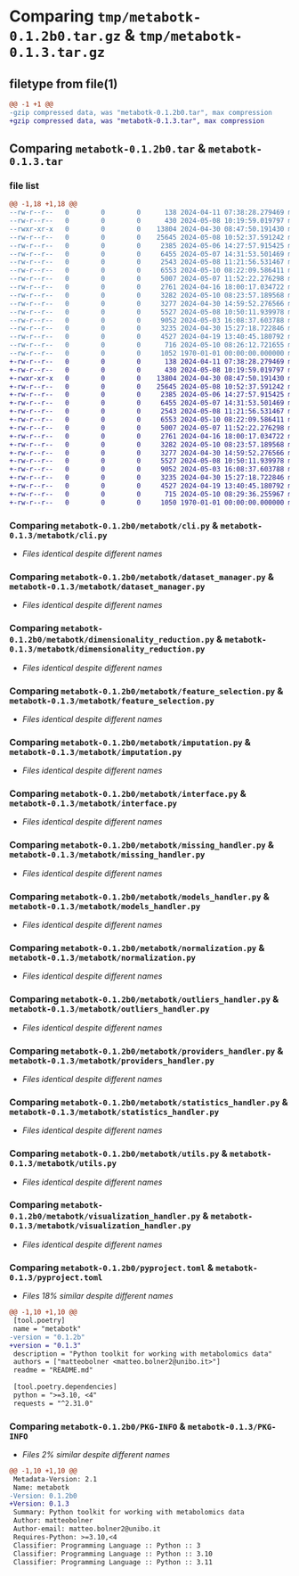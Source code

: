 # Comparing `tmp/metabotk-0.1.2b0.tar.gz` & `tmp/metabotk-0.1.3.tar.gz`

## filetype from file(1)

```diff
@@ -1 +1 @@
-gzip compressed data, was "metabotk-0.1.2b0.tar", max compression
+gzip compressed data, was "metabotk-0.1.3.tar", max compression
```

## Comparing `metabotk-0.1.2b0.tar` & `metabotk-0.1.3.tar`

### file list

```diff
@@ -1,18 +1,18 @@
--rw-r--r--   0        0        0      138 2024-04-11 07:38:28.279469 metabotk-0.1.2b0/README.md
--rw-r--r--   0        0        0      430 2024-05-08 10:19:59.019797 metabotk-0.1.2b0/metabotk/__init__.py
--rwxr-xr-x   0        0        0    13804 2024-04-30 08:47:50.191430 metabotk-0.1.2b0/metabotk/cli.py
--rw-r--r--   0        0        0    25645 2024-05-08 10:52:37.591242 metabotk-0.1.2b0/metabotk/dataset_manager.py
--rw-r--r--   0        0        0     2385 2024-05-06 14:27:57.915425 metabotk-0.1.2b0/metabotk/dimensionality_reduction.py
--rw-r--r--   0        0        0     6455 2024-05-07 14:31:53.501469 metabotk-0.1.2b0/metabotk/feature_selection.py
--rw-r--r--   0        0        0     2543 2024-05-08 11:21:56.531467 metabotk-0.1.2b0/metabotk/imputation.py
--rw-r--r--   0        0        0     6553 2024-05-10 08:22:09.586411 metabotk-0.1.2b0/metabotk/interface.py
--rw-r--r--   0        0        0     5007 2024-05-07 11:52:22.276298 metabotk-0.1.2b0/metabotk/missing_handler.py
--rw-r--r--   0        0        0     2761 2024-04-16 18:00:17.034722 metabotk-0.1.2b0/metabotk/models_handler.py
--rw-r--r--   0        0        0     3282 2024-05-10 08:23:57.189568 metabotk-0.1.2b0/metabotk/normalization.py
--rw-r--r--   0        0        0     3277 2024-04-30 14:59:52.276566 metabotk-0.1.2b0/metabotk/outliers_handler.py
--rw-r--r--   0        0        0     5527 2024-05-08 10:50:11.939978 metabotk-0.1.2b0/metabotk/providers_handler.py
--rw-r--r--   0        0        0     9052 2024-05-03 16:08:37.603788 metabotk-0.1.2b0/metabotk/statistics_handler.py
--rw-r--r--   0        0        0     3235 2024-04-30 15:27:18.722846 metabotk-0.1.2b0/metabotk/utils.py
--rw-r--r--   0        0        0     4527 2024-04-19 13:40:45.180792 metabotk-0.1.2b0/metabotk/visualization_handler.py
--rw-r--r--   0        0        0      716 2024-05-10 08:26:12.721655 metabotk-0.1.2b0/pyproject.toml
--rw-r--r--   0        0        0     1052 1970-01-01 00:00:00.000000 metabotk-0.1.2b0/PKG-INFO
+-rw-r--r--   0        0        0      138 2024-04-11 07:38:28.279469 metabotk-0.1.3/README.md
+-rw-r--r--   0        0        0      430 2024-05-08 10:19:59.019797 metabotk-0.1.3/metabotk/__init__.py
+-rwxr-xr-x   0        0        0    13804 2024-04-30 08:47:50.191430 metabotk-0.1.3/metabotk/cli.py
+-rw-r--r--   0        0        0    25645 2024-05-08 10:52:37.591242 metabotk-0.1.3/metabotk/dataset_manager.py
+-rw-r--r--   0        0        0     2385 2024-05-06 14:27:57.915425 metabotk-0.1.3/metabotk/dimensionality_reduction.py
+-rw-r--r--   0        0        0     6455 2024-05-07 14:31:53.501469 metabotk-0.1.3/metabotk/feature_selection.py
+-rw-r--r--   0        0        0     2543 2024-05-08 11:21:56.531467 metabotk-0.1.3/metabotk/imputation.py
+-rw-r--r--   0        0        0     6553 2024-05-10 08:22:09.586411 metabotk-0.1.3/metabotk/interface.py
+-rw-r--r--   0        0        0     5007 2024-05-07 11:52:22.276298 metabotk-0.1.3/metabotk/missing_handler.py
+-rw-r--r--   0        0        0     2761 2024-04-16 18:00:17.034722 metabotk-0.1.3/metabotk/models_handler.py
+-rw-r--r--   0        0        0     3282 2024-05-10 08:23:57.189568 metabotk-0.1.3/metabotk/normalization.py
+-rw-r--r--   0        0        0     3277 2024-04-30 14:59:52.276566 metabotk-0.1.3/metabotk/outliers_handler.py
+-rw-r--r--   0        0        0     5527 2024-05-08 10:50:11.939978 metabotk-0.1.3/metabotk/providers_handler.py
+-rw-r--r--   0        0        0     9052 2024-05-03 16:08:37.603788 metabotk-0.1.3/metabotk/statistics_handler.py
+-rw-r--r--   0        0        0     3235 2024-04-30 15:27:18.722846 metabotk-0.1.3/metabotk/utils.py
+-rw-r--r--   0        0        0     4527 2024-04-19 13:40:45.180792 metabotk-0.1.3/metabotk/visualization_handler.py
+-rw-r--r--   0        0        0      715 2024-05-10 08:29:36.255967 metabotk-0.1.3/pyproject.toml
+-rw-r--r--   0        0        0     1050 1970-01-01 00:00:00.000000 metabotk-0.1.3/PKG-INFO
```

### Comparing `metabotk-0.1.2b0/metabotk/cli.py` & `metabotk-0.1.3/metabotk/cli.py`

 * *Files identical despite different names*

### Comparing `metabotk-0.1.2b0/metabotk/dataset_manager.py` & `metabotk-0.1.3/metabotk/dataset_manager.py`

 * *Files identical despite different names*

### Comparing `metabotk-0.1.2b0/metabotk/dimensionality_reduction.py` & `metabotk-0.1.3/metabotk/dimensionality_reduction.py`

 * *Files identical despite different names*

### Comparing `metabotk-0.1.2b0/metabotk/feature_selection.py` & `metabotk-0.1.3/metabotk/feature_selection.py`

 * *Files identical despite different names*

### Comparing `metabotk-0.1.2b0/metabotk/imputation.py` & `metabotk-0.1.3/metabotk/imputation.py`

 * *Files identical despite different names*

### Comparing `metabotk-0.1.2b0/metabotk/interface.py` & `metabotk-0.1.3/metabotk/interface.py`

 * *Files identical despite different names*

### Comparing `metabotk-0.1.2b0/metabotk/missing_handler.py` & `metabotk-0.1.3/metabotk/missing_handler.py`

 * *Files identical despite different names*

### Comparing `metabotk-0.1.2b0/metabotk/models_handler.py` & `metabotk-0.1.3/metabotk/models_handler.py`

 * *Files identical despite different names*

### Comparing `metabotk-0.1.2b0/metabotk/normalization.py` & `metabotk-0.1.3/metabotk/normalization.py`

 * *Files identical despite different names*

### Comparing `metabotk-0.1.2b0/metabotk/outliers_handler.py` & `metabotk-0.1.3/metabotk/outliers_handler.py`

 * *Files identical despite different names*

### Comparing `metabotk-0.1.2b0/metabotk/providers_handler.py` & `metabotk-0.1.3/metabotk/providers_handler.py`

 * *Files identical despite different names*

### Comparing `metabotk-0.1.2b0/metabotk/statistics_handler.py` & `metabotk-0.1.3/metabotk/statistics_handler.py`

 * *Files identical despite different names*

### Comparing `metabotk-0.1.2b0/metabotk/utils.py` & `metabotk-0.1.3/metabotk/utils.py`

 * *Files identical despite different names*

### Comparing `metabotk-0.1.2b0/metabotk/visualization_handler.py` & `metabotk-0.1.3/metabotk/visualization_handler.py`

 * *Files identical despite different names*

### Comparing `metabotk-0.1.2b0/pyproject.toml` & `metabotk-0.1.3/pyproject.toml`

 * *Files 18% similar despite different names*

```diff
@@ -1,10 +1,10 @@
 [tool.poetry]
 name = "metabotk"
-version = "0.1.2b"
+version = "0.1.3"
 description = "Python toolkit for working with metabolomics data"
 authors = ["matteobolner <matteo.bolner2@unibo.it>"]
 readme = "README.md"
 
 [tool.poetry.dependencies]
 python = ">=3.10, <4"
 requests = "^2.31.0"
```

### Comparing `metabotk-0.1.2b0/PKG-INFO` & `metabotk-0.1.3/PKG-INFO`

 * *Files 2% similar despite different names*

```diff
@@ -1,10 +1,10 @@
 Metadata-Version: 2.1
 Name: metabotk
-Version: 0.1.2b0
+Version: 0.1.3
 Summary: Python toolkit for working with metabolomics data
 Author: matteobolner
 Author-email: matteo.bolner2@unibo.it
 Requires-Python: >=3.10,<4
 Classifier: Programming Language :: Python :: 3
 Classifier: Programming Language :: Python :: 3.10
 Classifier: Programming Language :: Python :: 3.11
```

